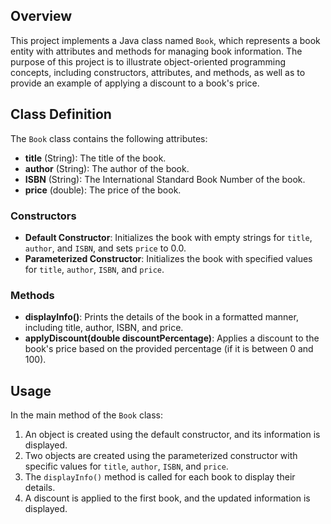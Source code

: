 ## Overview
This project implements a Java class named `Book`, which represents a book entity with attributes and methods for managing book information. The purpose of this project is to illustrate object-oriented programming concepts, including constructors, attributes, and methods, as well as to provide an example of applying a discount to a book's price.

## Class Definition
The `Book` class contains the following attributes:
- **title** (String): The title of the book.
- **author** (String): The author of the book.
- **ISBN** (String): The International Standard Book Number of the book.
- **price** (double): The price of the book.

### Constructors
- **Default Constructor**: Initializes the book with empty strings for `title`, `author`, and `ISBN`, and sets `price` to 0.0.
- **Parameterized Constructor**: Initializes the book with specified values for `title`, `author`, `ISBN`, and `price`.

### Methods
- **displayInfo()**: Prints the details of the book in a formatted manner, including title, author, ISBN, and price.
- **applyDiscount(double discountPercentage)**: Applies a discount to the book's price based on the provided percentage (if it is between 0 and 100).

## Usage
In the main method of the `Book` class:
1. An object is created using the default constructor, and its information is displayed.
2. Two objects are created using the parameterized constructor with specific values for `title`, `author`, `ISBN`, and `price`.
3. The `displayInfo()` method is called for each book to display their details.
4. A discount is applied to the first book, and the updated information is displayed.
